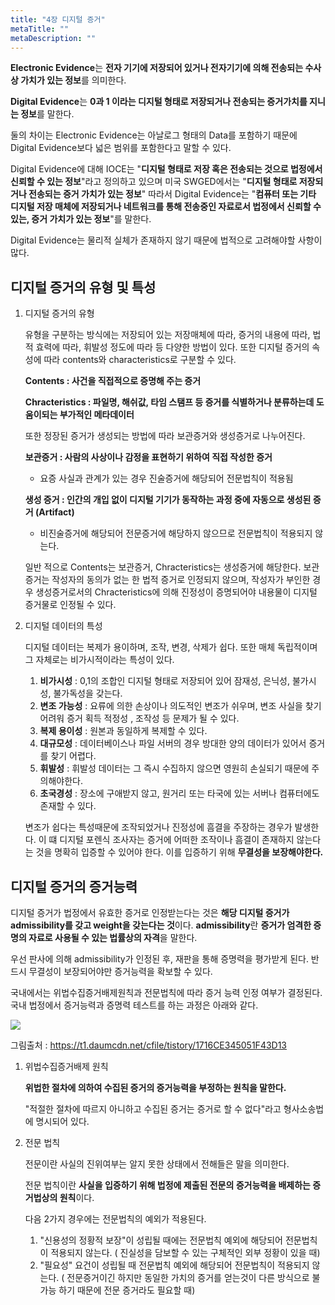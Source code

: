 ```yaml
---
title: "4장 디지털 증거"
metaTitle: ""
metaDescription: ""
---
```


**Electronic Evidence**는 **전자 기기에 저장되어 있거나 전자기기에 의해 전송되는 수사상 가치가 있는 정보**를 의미한다.

**Digital Evidence**는 **0과 1 이라는 디지털 형태로 저장되거나 전송되는 증거가치를 지니는 정보**를 말한다.

둘의 차이는 Electronic Evidence는 아날로그 형태의 Data를 포함하기 때문에 Digital Evidence보다 넓은 범위를 포함한다고 말할 수 있다. 

Digital Evidence에 대해 IOCE는 "**디지털 형태로 저장 혹은 전송되는 것으로 법정에서 신뢰할 수 있는 정보**"라고 정의하고 있으며 미국 SWGED에서는 "**디지털 형태로 저장되거나 전송되는 증거 가치가 있는 정보**" 따라서 Digital Evidence는 "**컴퓨터 또는 기타 디지털 저장 매체에 저장되거나 네트워크를 통해 전송중인 자료로서 법정에서 신뢰할 수 있는, 증거 가치가 있는 정보**"를 말한다.

Digital Evidence는 물리적 실체가 존재하지 않기 때문에 법적으로 고려해야할 사항이 많다.



## 디지털 증거의 유형 및 특성

1. 디지털 증거의 유형

   유형을 구분하는 방식에는 저장되어 있는 저장매체에 따라, 증거의 내용에 따라, 법적 효력에 따라, 휘발성 정도에 따라 등 다양한 방법이 있다. 또한 디지털 증거의 속성에 따라 contents와 characteristics로 구분할 수 있다. 

   **Contents : 사건을 직접적으로 증명해 주는 증거**

   **Chracteristics : 파일명, 해쉬값, 타임 스탬프 등 증거를 식별하거나 분류하는데 도움이되는 부가적인 메타데이터**

   또한 정장된 증거가 생성되는 방법에 따라 보관증거와 생성증거로 나누어진다.

   **보관증거 : 사람의 사상이나 감정을 표현하기 위하여 직접 작성한 증거**

   - 요증 사실과 관계가 있는 경우 진술증거에 해당되어 전문법칙이 적용됨

   **생성 증거 : 인간의 개입 없이 디지털 기기가 동작하는 과정 중에 자동으로 생성된 증거 (Artifact)**

   - 비진술증거에 해당되어 전문증거에 해당하지 않으므로 전문법칙이 적용되지 않는다. 

   일반 적으로 Contents는 보관증거, Chracteristics는 생성증거에 해당한다. 보관 증거는 작성자의 동의가 없는 한 법적 증거로 인정되지 않으며, 작성자가 부인한 경우 생성증거로서의 Chracteristics에 의해 진정성이 증명되어야 내용물이 디지털 증거물로 인정될 수 있다. 

2. 디지털 데이터의 특성

   디지털 데이터는 복제가 용이하며, 조작, 변경, 삭제가 쉽다. 또한 매체 독립적이며 그 자체로는 비가시적이라는 특성이 있다.

   1. **비가시성** : 0,1의 조합인 디지털 형태로 저장되어 있어 잠재성, 은닉성, 불가시성, 불가독성을 갖는다.
   2. **변조 가능성** : 요류에 의한 손상이나 의도적인 변조가 쉬우며, 변조 사실을 찾기 어려워 증거 획득 적정성 , 조작성 등 문제가 될 수 있다. 
   3. **복제 용이성** : 원본과 동일하게 복제할 수 있다. 
   4. **대규모성** : 데이터베이스나 파일 서버의 경우 방대한 양의 데이터가 있어서 증거를 찾기 어렵다.
   5. **휘발성** : 휘발성 데이터는 그 즉시 수집하지 않으면 영원히 손실되기 때문에 주의해야한다.
   6. **초국경성** : 장소에 구애받지 않고, 원거리 또는 타국에 있는 서버나 컴퓨터에도 존재할 수 있다.

   변조가 쉽다는 특성때문에 조작되었거나 진정성에 흠결을 주장하는 경우가 발생한다. 이 떄 디지털 포렌식 조사자는 증거에 어떠한 조작이나 흠결이 존재하지 않는다는 것을 명확히 입증할 수 있어야 한다. 이를 입증하기 위해 **무결성을 보장해야한다.** 



## 디지털 증거의 증거능력

디지털 증거가 법정에서 유효한 증거로 인정받는다는 것은 **해당 디지털 증거가 admissibility를 갖고 weight을 갖는다는 것**이다. **admissibility**란 **증거가 엄격한 증명의 자료로 사용될 수 있는 법률상의 자격**을 말한다.

우선 판사에 의해 admissibility가 인정된 후, 재판을 통해 증명력을 평가받게 된다. 반드시 무결성이 보장되어야만 증거능력을 확보할 수 있다. 

국내에서는 위법수집증거배제원칙과 전문법칙에 따라 증거 능력 인정 여부가 결정된다. 국내 법정에서 증거능력과 증명력 테스트를 하는 과정은 아래와 같다. 

![](https://t1.daumcdn.net/cfile/tistory/1716CE345051F43D13?download)

그림출처 : https://t1.daumcdn.net/cfile/tistory/1716CE345051F43D13

1. 위법수집증거배제 원칙

   **위법한 절차에 의하여 수집된 증거의 증거능력을 부정하는 원칙을 말한다.** 

   "적절한 절차에 따르지 아니하고 수집된 증거는 증거로 할 수 없다"라고 형사소송법에 명시되어 있다.

2. 전문 법칙

   전문이란 사실의 진위여부는 알지 못한 상태에서 전해들은 말을 의미한다. 

   전문 법칙이란 **사실을 입증하기 위해 법정에 제출된 전문의 증거능력을 배제하는 증거법상의 원칙**이다. 

   다음 2가지 경우에는 전문법칙의 예외가 적용된다.

   1. "신용성의 정황적 보장"이 성립될 때에는 전문법칙 예외에 해당되어 전문법칙이 적용되지 않는다. ( 진실성을 담보할 수 있는 구체적인 외부 정황이 있을 때)
   2. "필요성" 요건이 성립될 때 전문법칙 예외에 해당되어 전문법칙이 적용되지 않는다. ( 전문증거이긴 하지만 동일한 가치의 증거를 얻는것이 다른 방식으로 불가능 하기 때문에 전문 증거라도 필요할 때)